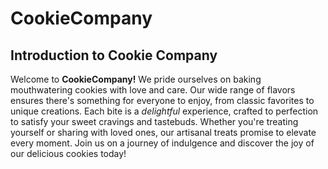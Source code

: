 # CookieCompany
## Introduction to Cookie Company

Welcome to **CookieCompany!** We pride ourselves on baking mouthwatering cookies with love and care. Our wide range of flavors ensures there's something for everyone to enjoy, from classic favorites to unique creations. Each bite is a *delightful* experience, crafted to perfection to satisfy your sweet cravings and tastebuds. Whether you're treating yourself or sharing with loved ones, our artisanal treats promise to elevate every moment. Join us on a journey of indulgence and discover the joy of our delicious cookies today!
